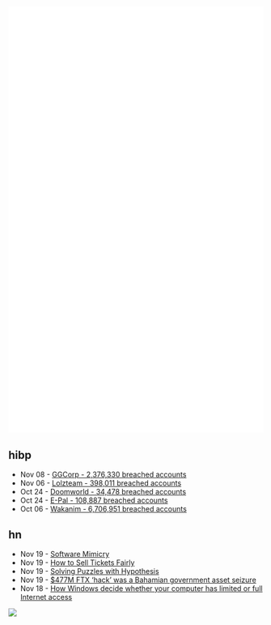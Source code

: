 ![Metrics](https://raw.githubusercontent.com/phixion/phixion/master/metrics.svg)

## hibp

<!--
for https://github.com/phixion/phixion/blob/main/.github/workflows/feeds.yml
-->
<!--START_SECTION:haveibeenpwnd-->
- Nov 08 - [GGCorp - 2,376,330 breached accounts](https://haveibeenpwned.com/PwnedWebsites#GGCorp)
- Nov 06 - [Lolzteam - 398,011 breached accounts](https://haveibeenpwned.com/PwnedWebsites#Lolzteam)
- Oct 24 - [Doomworld - 34,478 breached accounts](https://haveibeenpwned.com/PwnedWebsites#Doomworld)
- Oct 24 - [E-Pal - 108,887 breached accounts](https://haveibeenpwned.com/PwnedWebsites#EPal)
- Oct 06 - [Wakanim - 6,706,951 breached accounts](https://haveibeenpwned.com/PwnedWebsites#Wakanim)
<!--END_SECTION:haveibeenpwnd-->

## hn

<!--
for https://github.com/phixion/phixion/blob/main/.github/workflows/feeds.yml
-->
<!--START_SECTION:hn-->
- Nov 19 - [Software Mimicry](https://www.hillelwayne.com/post/software-mimicry/)
- Nov 19 - [How to Sell Tickets Fairly](https://barnabas.me/blog/2022/11/selling-tickets-fairly/)
- Nov 19 - [Solving Puzzles with Hypothesis](https://edoput.it/2022/11/18/hypothesis.html)
- Nov 19 - [$477M FTX ‘hack’ was a Bahamian government asset seizure](https://www.marketwatch.com/story/supposed-477-million-ftx-hack-was-actually-a-bahamian-government-asset-seizure-11668782216)
- Nov 18 - [How Windows decide whether your computer has limited or full Internet access](https://devblogs.microsoft.com/oldnewthing/20221115-00/?p=107399)
<!--END_SECTION:hn-->

<!--
for https://yhype.me
-->
![](https://hit.yhype.me/github/profile?user_id=13013670)
